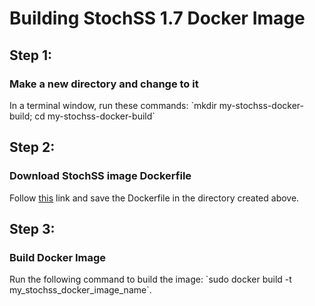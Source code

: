 <h1>Building StochSS 1.7 Docker Image</h1>


<h2>Step 1:</h2>
<h3>Make a new directory and change to it</h3>
In a terminal window, run these commands: `mkdir my-stochss-docker-build; cd my-stochss-docker-build`

<h2>Step 2:</h2>
<h3>Download StochSS image Dockerfile</h3>
Follow <a href="https://raw.githubusercontent.com/aviral26/stochss/develop/stochss-launcher/Dockerfile">this</a> link and save the Dockerfile in the directory created above.

<h2>Step 3:</h2>
<h3>Build Docker Image</h3>
Run the following command to build the image: `sudo docker build -t my_stochss_docker_image_name`.
